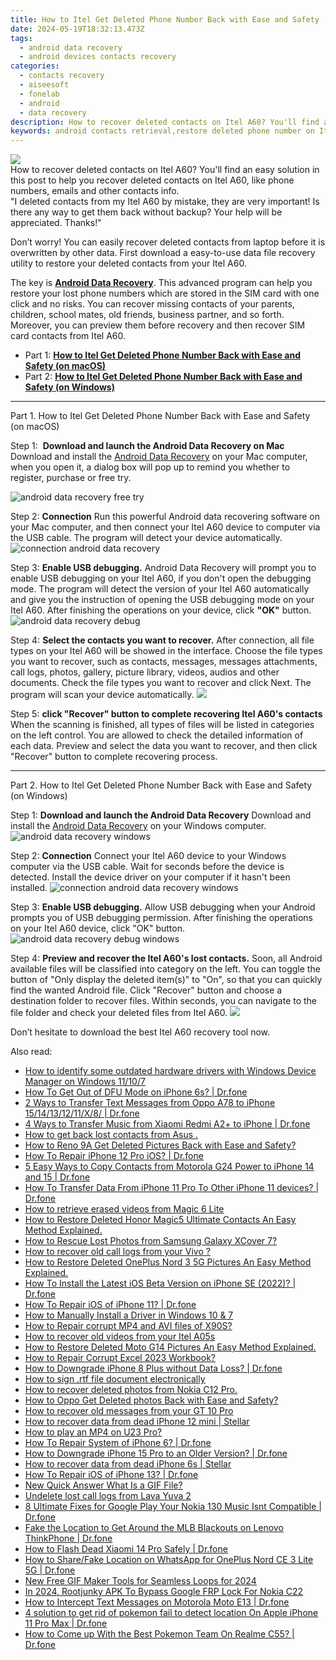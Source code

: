 ```yaml
---
title: How to Itel Get Deleted Phone Number Back with Ease and Safety
date: 2024-05-19T18:32:13.473Z
tags: 
  - android data recovery
  - android devices contacts recovery
categories: 
  - contacts recovery
  - aiseesoft
  - fonelab
  - android
  - data recovery
description: How to recover deleted contacts on Itel A60? You'll find an easy solution in this post to help you recover deleted contacts on Itel A60, like phone numbers, emails and other contacts info.
keywords: android contacts retrieval,restore deleted phone number on Itel,regain missing contacts,save erased contacts from Itel,save erased contacts from Itel A60,recover lost contacts from A60,my contacts deleted from Itel A60 how to undo contacts,restore contacts when deleted in A60,how to get back deleted contacts Itel phone,how can i find my deleted contacts Itel A60,how to get contacts back from Itel A60,A60 retrieve deleted contacts
---
```


<img src="https://img0mobiles.techidaily.com/images/best-assets/devices/itel/itel-a60/3.jpg" class="atpl-imgstyle"  />

<div class="atpl-content atpl-for-fonelab-android recover-contacts">

<div class="atpl-post-description-part-1">
How to recover deleted contacts on Itel A60? You'll find an easy solution in this post to help you recover deleted contacts on Itel A60, like phone numbers, emails and other contacts info.
</div>




<div class="atpl-post-description-part-2">
<div class="tpl-content-sub-paragraph-question">
  "I deleted contacts from my Itel A60  by mistake, they are very important! Is there any way to get them back without backup? Your help will be appreciated. Thanks!"
</div>
<div class="tpl-content-sub-paragraph-content">
<p>
  Don’t worry! You can easily recover deleted contacts from laptop before it is overwritten by other data. First download a easy-to-use data file recovery utility to restore your deleted contacts from your Itel A60.
</p>
</div>
</div>

<div class="atpl-post-description-part-3">
<div class="tpl-content-sub-paragraph-normal">
    <p>
        The key is <a href="https://tools.techidaily.com/aiseesoft-android-data-recovery/" ><strong>Android Data Recovery</strong></a>. This advanced program can help you restore your lost phone numbers which are stored in the SIM card with one click and no risks. You can recover missing contacts of your parents, children, school mates, old friends, business partner, and so forth. Moreover, you can preview them before recovery and then recover SIM card contacts from Itel A60.
    </p>
</div>
</div>


<ul>
  <li>Part 1: <strong><a href="#p1"> How to Itel Get Deleted Phone Number Back with Ease and Safety  (on macOS)</a></strong></li>
  <li>Part 2: <strong><a href="#p2"> How to Itel Get Deleted Phone Number Back with Ease and Safety  (on Windows)</a></strong></li>
</ul>




<!-- Part 1 -->
<a id="p1" name="p1" ></a><hr>

<div>
  <span class="atpl-step-part-style">Part 1. How to Itel Get Deleted Phone Number Back with Ease and Safety (on macOS)</span>
</div>  

<span class="atpl-stepstyle-a"><span>Step 1: </span></span> <strong>Download and launch the Android Data Recovery on Mac</strong>
Download and install the <a href="https://tools.techidaily.com/aiseesoft-android-data-recovery/" >Android Data Recovery</a> on your Mac computer, when you open it, a dialog box will pop up to remind you whether to register, purchase or free try.

<img src="https://tools.techidaily.com/images/apps/aiseesoft/android-data-recovery/mac-free-try.png" class="atpl-imgstyle" alt="android data recovery free try" />

<span class="atpl-stepstyle-a"><span>Step 2: </span></span> <strong>Connection</strong>
Run this powerful Android data recovering software on your Mac computer, and then connect your Itel A60 device to computer via the USB cable. The program will detect your device automatically.
<img src="https://tools.techidaily.com/images/apps/aiseesoft/android-data-recovery/mac-connection-interface.jpg" class="atpl-imgstyle" alt="connection android data recovery" />

<span class="atpl-stepstyle-a"><span>Step 3: </span></span> <strong>Enable USB debugging.</strong>
Android Data Recovery will prompt you to enable USB debugging on your Itel A60, if you don't open the debugging mode. The program will detect the version of your Itel A60 automatically and give you the instruction of opening the USB debugging mode on your Itel A60. After finishing the operations on your device, click <strong>"OK"</strong> button.
<img src="https://tools.techidaily.com/images/apps/aiseesoft/android-data-recovery/mac-android-usb-debug.jpg"  class="atpl-imgstyle" alt="android data recovery debug" />

<span class="atpl-stepstyle-a"><span>Step 4: </span></span> <strong>Select the contacts you want to recover.</strong>
After connection, all file types on your Itel A60 will be showed in the interface. Choose the file types you want to recover, such as contacts, messages, messages attachments, call logs, photos, gallery, picture library, videos, audios and other documents. Check the file types you want to recover and click Next. The program will scan your device automatically.
<img src="https://tools.techidaily.com/images/apps/aiseesoft/android-data-recovery/mac-choose-type-contacts.jpg" class="atpl-imgstyle"  />

<span class="atpl-stepstyle-a"><span>Step 5: </span></span> <strong>click "Recover" button to  complete recovering Itel A60's contacts</strong>
When the scanning is finished, all types of files will be listed in categories on the left control. You are allowed to check the detailed information of each data. Preview and select the data you want to recover, and then click "Recover" button to complete recovering process.


<a id="p2" name="p2"></a><hr>

<!-- Part 2 -->
<div>
  <span class="atpl-step-part-style">Part 2. How to Itel Get Deleted Phone Number Back with Ease and Safety (on Windows)</span>
</div>

<span class="atpl-stepstyle-a"><span>Step 1: </span></span> <strong>Download and launch the Android Data Recovery</strong>
Download and install the <a href="https://tools.techidaily.com/aiseesoft-android-data-recovery/" >Android Data Recovery</a> on your Windows computer.
<img src="https://tools.techidaily.com/images/apps/aiseesoft/android-data-recovery/win-start-interface.png"  class="atpl-imgstyle" alt="android data recovery windows" />

<span class="atpl-stepstyle-a"><span>Step 2: </span></span> <strong>Connection</strong>
Connect your Itel A60 device to your Windows computer via the USB cable. Wait for seconds before the device is detected. Install the device driver on your computer if it hasn't been installed.
<img src="https://tools.techidaily.com/images/apps/aiseesoft/android-data-recovery/win-connection-interface.png" class="atpl-imgstyle" alt="connection android data recovery windows" />

<span class="atpl-stepstyle-a"><span>Step 3: </span></span> <strong>Enable USB debugging.</strong>
Allow USB debugging when your Android prompts you of USB debugging permission. After finishing the operations on your Itel A60 device, click "OK" button.
<img src="https://tools.techidaily.com/images/apps/aiseesoft/android-data-recovery/win-android-usb-debug.png" class="atpl-imgstyle" alt="android data recovery debug windows" />

<span class="atpl-stepstyle-a"><span>Step 4: </span></span> <strong>Preview and recover the Itel A60's lost contacts.</strong>
Soon, all Android available files will be classified into category on the left. You can toggle the button of "Only display the deleted item(s)" to "On", so that you can quickly find the wanted Android file. Click "Recover" button and choose a destination folder to recover files. Within seconds, you can navigate to the file folder and check your deleted files from Itel A60.
<img src="https://tools.techidaily.com/images/apps/aiseesoft/android-data-recovery/win-recover-contacts.jpg" class="atpl-imgstyle"  />

<div class="atpl-post-description-part-4">
<div class="tpl-content-sub-paragraph-normal">
    <p>
        Don’t hesitate to download the best Itel A60 recovery tool now.
    </p>
</div>
</div>

<ins class="adsbygoogle"
     style="display:block"
     data-ad-client="ca-pub-7571918770474297"
     data-ad-slot="8358498916"
     data-ad-format="auto"
     data-full-width-responsive="true"></ins>



</div>
<ins class="adsbygoogle"
    style="display:block"
    data-ad-format="autorelaxed"
    data-ad-client="ca-pub-7571918770474297"
    data-ad-slot="1223367746"></ins>

<span class="atpl-alsoreadstyle">Also read:</span>
<div><ul>
<li><a href="https://blog-min.techidaily.com/how-to-identify-some-outdated-hardware-drivers-with-windows-device-manager-on-windows-11107-by-drivereasy-guide/"><u>How to identify some outdated hardware drivers with Windows Device Manager on Windows 11/10/7</u></a></li>
<li><a href="https://blog-min.techidaily.com/how-to-get-out-of-dfu-mode-on-iphone-6s-drfone-by-drfone-ios-system-repair-ios-system-repair/"><u>How To Get Out of DFU Mode on iPhone 6s? | Dr.fone</u></a></li>
<li><a href="https://blog-min.techidaily.com/2-ways-to-transfer-text-messages-from-oppo-a78-to-iphone-1514131211x8-drfone-by-drfone-transfer-from-android-transfer-from-android/"><u>2 Ways to Transfer Text Messages from Oppo A78 to iPhone 15/14/13/12/11/X/8/ | Dr.fone</u></a></li>
<li><a href="https://blog-min.techidaily.com/4-ways-to-transfer-music-from-xiaomi-redmi-a2plus-to-iphone-drfone-by-drfone-transfer-from-android-transfer-from-android/"><u>4 Ways to Transfer Music from Xiaomi Redmi A2+ to iPhone | Dr.fone</u></a></li>
<li><a href="https://blog-min.techidaily.com/how-to-get-back-lost-contacts-from-asus-by-fonelab-android-recover-contacts/"><u>How to get back lost contacts from Asus .</u></a></li>
<li><a href="https://blog-min.techidaily.com/how-to-reno-9a-get-deleted-pictures-back-with-ease-and-safety-by-fonelab-android-recover-pictures/"><u>How to Reno 9A Get Deleted Pictures Back with Ease and Safety?</u></a></li>
<li><a href="https://blog-min.techidaily.com/how-to-repair-iphone-12-pro-ios-drfone-by-drfone-ios-system-repair-ios-system-repair/"><u>How To Repair iPhone 12 Pro iOS? | Dr.fone</u></a></li>
<li><a href="https://blog-min.techidaily.com/5-easy-ways-to-copy-contacts-from-motorola-g24-power-to-iphone-14-and-15-drfone-by-drfone-transfer-from-android-transfer-from-android/"><u>5 Easy Ways to Copy Contacts from Motorola G24 Power to iPhone 14 and 15 | Dr.fone</u></a></li>
<li><a href="https://blog-min.techidaily.com/how-to-transfer-data-from-iphone-11-pro-to-other-iphone-11-devices-drfone-by-drfone-transfer-data-from-ios-transfer-data-from-ios/"><u>How To Transfer Data From iPhone 11 Pro To Other iPhone 11 devices? | Dr.fone</u></a></li>
<li><a href="https://blog-min.techidaily.com/how-to-retrieve-erased-videos-from-magic-6-lite-by-fonelab-android-recover-video/"><u>How to retrieve erased videos from Magic 6 Lite</u></a></li>
<li><a href="https://blog-min.techidaily.com/how-to-restore-deleted-honor-magic5-ultimate-contacts-an-easy-method-explained-by-fonelab-android-recover-contacts/"><u>How to Restore Deleted Honor Magic5 Ultimate Contacts  An Easy Method Explained.</u></a></li>
<li><a href="https://blog-min.techidaily.com/how-to-rescue-lost-photos-from-samsung-galaxy-xcover-7-by-fonelab-android-recover-photos/"><u>How to Rescue Lost Photos from Samsung Galaxy XCover 7?</u></a></li>
<li><a href="https://blog-min.techidaily.com/how-to-recover-old-call-logs-from-your-vivo-by-fonelab-android-recover-call-logs/"><u>How to recover old call logs from your Vivo ?</u></a></li>
<li><a href="https://blog-min.techidaily.com/how-to-restore-deleted-oneplus-nord-3-5g-pictures-an-easy-method-explained-by-fonelab-android-recover-pictures/"><u>How to Restore Deleted OnePlus Nord 3 5G Pictures  An Easy Method Explained.</u></a></li>
<li><a href="https://blog-min.techidaily.com/how-to-install-the-latest-ios-beta-version-on-iphone-se-2022-drfone-by-drfone-ios-system-repair-ios-system-repair/"><u>How To Install the Latest iOS Beta Version on iPhone SE (2022)? | Dr.fone</u></a></li>
<li><a href="https://blog-min.techidaily.com/how-to-repair-ios-of-iphone-11-drfone-by-drfone-ios-system-repair-ios-system-repair/"><u>How To Repair iOS of iPhone 11? | Dr.fone</u></a></li>
<li><a href="https://blog-min.techidaily.com/how-to-manually-install-a-driver-in-windows-10-and-7-by-drivereasy-guide/"><u>How to Manually Install a Driver in Windows 10 & 7</u></a></li>
<li><a href="https://blog-min.techidaily.com/how-to-repair-corrupt-mp4-and-avi-files-of-x90s-by-stellar-video-repair-mobile-video-repair/"><u>How to Repair corrupt MP4 and AVI files of X90S?</u></a></li>
<li><a href="https://blog-min.techidaily.com/how-to-recover-old-videos-from-your-itel-a05s-by-fonelab-android-recover-video/"><u>How to recover old videos from your Itel A05s</u></a></li>
<li><a href="https://blog-min.techidaily.com/how-to-restore-deleted-moto-g14-pictures-an-easy-method-explained-by-fonelab-android-recover-pictures/"><u>How to Restore Deleted Moto G14 Pictures  An Easy Method Explained.</u></a></li>
<li><a href="https://blog-min.techidaily.com/how-to-repair-corrupt-excel-2023-workbook-by-stellar-guide/"><u>How to Repair Corrupt Excel 2023 Workbook?</u></a></li>
<li><a href="https://blog-min.techidaily.com/how-to-downgrade-iphone-8-plus-without-data-loss-drfone-by-drfone-ios-system-repair-ios-system-repair/"><u>How to Downgrade iPhone 8 Plus without Data Loss? | Dr.fone</u></a></li>
<li><a href="https://blog-min.techidaily.com/how-to-sign-rtf-file-document-electronically-by-ldigisigner-sign-a-word-sign-a-word/"><u>How to sign .rtf file document electronically</u></a></li>
<li><a href="https://blog-min.techidaily.com/how-to-recover-deleted-photos-from-nokia-c12-pro-by-fonelab-android-recover-photos/"><u>How to recover deleted photos from Nokia C12 Pro.</u></a></li>
<li><a href="https://blog-min.techidaily.com/how-to-oppo-get-deleted-photos-back-with-ease-and-safety-by-fonelab-android-recover-photos/"><u>How to Oppo Get Deleted photos Back with Ease and Safety?</u></a></li>
<li><a href="https://blog-min.techidaily.com/how-to-recover-old-messages-from-your-gt-10-pro-by-fonelab-android-recover-messages/"><u>How to recover old messages from your GT 10 Pro</u></a></li>
<li><a href="https://blog-min.techidaily.com/how-to-recover-data-from-dead-iphone-12-mini-stellar-by-stellar-data-recovery-ios-iphone-data-recovery/"><u>How to recover data from dead iPhone 12 mini | Stellar</u></a></li>
<li><a href="https://blog-min.techidaily.com/how-to-play-an-mp4-on-u23-pro-by-aiseesoft-video-converter-play-mp4-on-android/"><u>How to play an MP4 on U23 Pro?</u></a></li>
<li><a href="https://blog-min.techidaily.com/how-to-repair-system-of-iphone-6-drfone-by-drfone-ios-system-repair-ios-system-repair/"><u>How To Repair System of iPhone 6? | Dr.fone</u></a></li>
<li><a href="https://blog-min.techidaily.com/how-to-downgrade-iphone-15-pro-to-an-older-version-drfone-by-drfone-ios-system-repair-ios-system-repair/"><u>How to Downgrade iPhone 15 Pro to an Older Version? | Dr.fone</u></a></li>
<li><a href="https://blog-min.techidaily.com/how-to-recover-data-from-dead-iphone-6s-stellar-by-stellar-data-recovery-ios-iphone-data-recovery/"><u>How to recover data from dead iPhone 6s | Stellar</u></a></li>
<li><a href="https://blog-min.techidaily.com/how-to-repair-ios-of-iphone-13-drfone-by-drfone-ios-system-repair-ios-system-repair/"><u>How To Repair iOS of iPhone 13? | Dr.fone</u></a></li>
<li><a href="https://ai-editing-video.techidaily.com/new-quick-answer-what-is-a-gif-file/"><u>New Quick Answer What Is a GIF File?</u></a></li>
<li><a href="https://techidaily.com/undelete-lost-call-logs-from-lava-yuva-2-by-fonelab-android-recover-call-logs/"><u>Undelete lost call logs from Lava Yuva 2</u></a></li>
<li><a href="https://howto.techidaily.com/8-ultimate-fixes-for-google-play-your-nokia-130-music-isnt-compatible-drfone-by-drfone-fix-android-problems-fix-android-problems/"><u>8 Ultimate Fixes for Google Play Your Nokia 130 Music Isnt Compatible | Dr.fone</u></a></li>
<li><a href="https://fake-location.techidaily.com/fake-the-location-to-get-around-the-mlb-blackouts-on-lenovo-thinkphone-drfone-by-drfone-virtual-android/"><u>Fake the Location to Get Around the MLB Blackouts on Lenovo ThinkPhone | Dr.fone</u></a></li>
<li><a href="https://fix-guide.techidaily.com/how-to-flash-dead-xiaomi-14-pro-safely-drfone-by-drfone-fix-android-problems-fix-android-problems/"><u>How to Flash Dead Xiaomi 14 Pro Safely | Dr.fone</u></a></li>
<li><a href="https://location-social.techidaily.com/how-to-sharefake-location-on-whatsapp-for-oneplus-nord-ce-3-lite-5g-drfone-by-drfone-virtual-android/"><u>How to Share/Fake Location on WhatsApp for OnePlus Nord CE 3 Lite 5G | Dr.fone</u></a></li>
<li><a href="https://ai-video-apps.techidaily.com/new-free-gif-maker-tools-for-seamless-loops-for-2024/"><u>New Free GIF Maker Tools for Seamless Loops for 2024</u></a></li>
<li><a href="https://easy-unlock-android.techidaily.com/in-2024-rootjunky-apk-to-bypass-google-frp-lock-for-nokia-c22-by-drfone-android/"><u>In 2024, Rootjunky APK To Bypass Google FRP Lock For Nokia C22</u></a></li>
<li><a href="https://android-location-track.techidaily.com/how-to-intercept-text-messages-on-motorola-moto-e13-drfone-by-drfone-virtual-android/"><u>How to Intercept Text Messages on Motorola Moto E13 | Dr.fone</u></a></li>
<li><a href="https://ios-pokemon-go.techidaily.com/4-solution-to-get-rid-of-pokemon-fail-to-detect-location-on-apple-iphone-11-pro-max-drfone-by-drfone-virtual-ios/"><u>4 solution to get rid of pokemon fail to detect location On Apple iPhone 11 Pro Max | Dr.fone</u></a></li>
<li><a href="https://pokemon-go-android.techidaily.com/how-to-come-up-with-the-best-pokemon-team-on-realme-c55-drfone-by-drfone-virtual-android/"><u>How to Come up With the Best Pokemon Team On Realme C55? | Dr.fone</u></a></li>
</ul></div>


